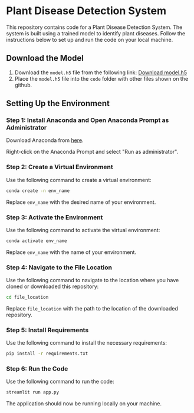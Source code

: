 # Plant Disease Detection System

This repository contains code for a Plant Disease Detection System. The system is built using a trained model to identify plant diseases. Follow the instructions below to set up and run the code on your local machine.

## Download the Model

1. Download the `model.h5` file from the following link: [Download model.h5](https://drive.google.com/file/d/1zh9hOME2bmThyUtBD0vpvbSjPlH0TsaC/view?usp=drive_link)
2. Place the `model.h5` file into the `code` folder with other files shown on the github.

## Setting Up the Environment

### Step 1: Install Anaconda and Open Anaconda Prompt as Administrator

Download Anaconda from [here](https://www.anaconda.com/products/distribution).

Right-click on the Anaconda Prompt and select "Run as administrator".

### Step 2: Create a Virtual Environment

Use the following command to create a virtual environment:
```bash
conda create -n env_name
```
Replace `env_name` with the desired name of your environment.

### Step 3: Activate the Environment

Use the following command to activate the virtual environment:
```bash
conda activate env_name
```
Replace `env_name` with the name of your environment.

### Step 4: Navigate to the File Location

Use the following command to navigate to the location where you have cloned or downloaded this repository:
```bash
cd file_location
```
Replace `file_location` with the path to the location of the downloaded repository.

### Step 5: Install Requirements

Use the following command to install the necessary requirements:
```bash
pip install -r requirements.txt
```

### Step 6: Run the Code

Use the following command to run the code:
```bash
streamlit run app.py
```

The application should now be running locally on your machine.


